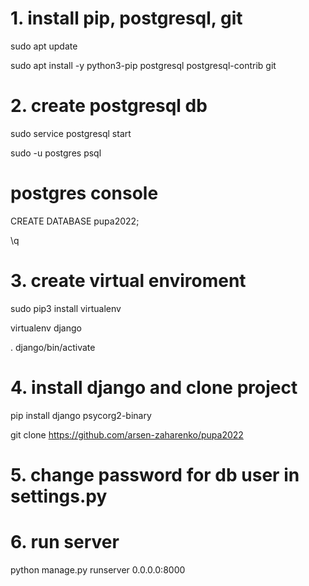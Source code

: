 # 1. install pip, postgresql, git
sudo apt update

sudo apt install -y python3-pip postgresql postgresql-contrib git
# 2. create postgresql db
sudo service postgresql start

sudo -u postgres psql

# postgres console
CREATE DATABASE pupa2022;

\q
# 3. create virtual enviroment
sudo pip3 install virtualenv

virtualenv django

. django/bin/activate
# 4. install django and clone project
pip install django psycorg2-binary

git clone https://github.com/arsen-zaharenko/pupa2022
# 5. change password for db user in settings.py
# 6. run server 
python manage.py runserver 0.0.0.0:8000

